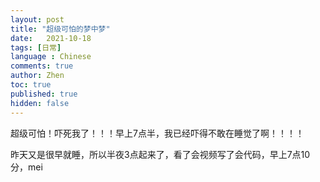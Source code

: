 ```yaml
---
layout: post
title: "超级可怕的梦中梦"
date:   2021-10-18
tags: [日常]
language : Chinese
comments: true
author: Zhen
toc: true
published: true
hidden: false
---
```

超级可怕！吓死我了！！！早上7点半，我已经吓得不敢在睡觉了啊！！！！

昨天又是很早就睡，所以半夜3点起来了，看了会视频写了会代码，早上7点10分，mei
<!--stackedit_data:
eyJoaXN0b3J5IjpbLTEyNTI0ODMwODNdfQ==
-->